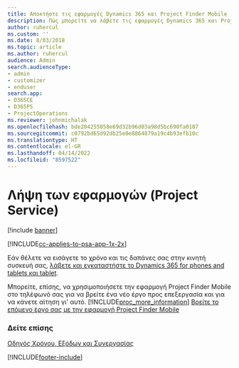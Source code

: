 ```yaml
---
title: Αποκτήστε τις εφαρμογές Dynamics 365 και Project Finder Mobile | MicrosoftDocs
description: Πώς μπορείτε να λάβετε τις εφαρμογές Dynamics 365 και Project Finder Mobile
author: ruhercul
ms.custom: ''
ms.date: 8/03/2018
ms.topic: article
ms.author: ruhercul
audience: Admin
search.audienceType:
- admin
- customizer
- enduser
search.app:
- D365CE
- D365PS
- ProjectOperations
ms.reviewer: johnmichalak
ms.openlocfilehash: bde204255058e69d32b96d03a98d5bc690fa0107
ms.sourcegitcommit: c0792bd65d92db25e0e8864879a19c4b93efb10c
ms.translationtype: HT
ms.contentlocale: el-GR
ms.lasthandoff: 04/14/2022
ms.locfileid: "8597522"
---
```

# <a name="get-the-apps-project-service"></a>Λήψη των εφαρμογών (Project Service)

[!include [banner](../includes/psa-now-project-operations.md)]

[!INCLUDE[cc-applies-to-psa-app-1x-2x](../includes/cc-applies-to-psa-app-1x-2x.md)]

Εάν θέλετε να εισάγετε το χρόνο και τις δαπάνες σας στην κινητή συσκευή σας, [λάβετε και εγκαταστήστε το Dynamics 365 for phones and tablets και tablet](/dynamics365/mobile-app/dynamics-365-phones-tablets-users-guide).  
  
 Μπορείτε, επίσης, να χρησιμοποιήσετε την εφαρμογή Project Finder Mobile στο τηλέφωνό σας για να βρείτε ένα νέο έργο προς επεξεργασία και για να κάνετε αίτηση γι' αυτό. [!INCLUDE[proc_more_information](../includes/proc-more-information.md)] [Βρείτε το επόμενο έργο σας με την εφαρμογή Project Finder Mobile](../psa/find-next-project-finder-mobile-app.md) 
  
### <a name="see-also"></a>Δείτε επίσης  
 [Οδηγός Χρόνου, Εξόδων και Συνεργασίας](../psa/time-expense-collaboration-guide.md)


[!INCLUDE[footer-include](../includes/footer-banner.md)]
